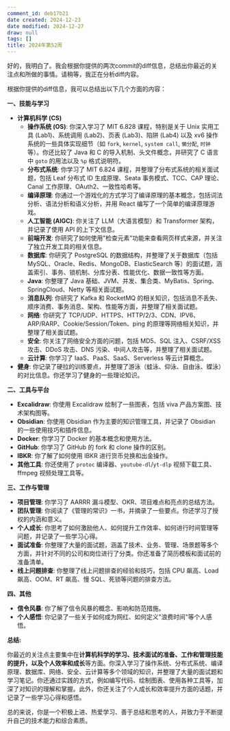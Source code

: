 ```yaml
---
comment_id: deb17b21
date created: 2024-12-23
date modified: 2024-12-27
draw: null
tags: []
title: 2024年第52周
---
```

好的，我明白了。我会根据你提供的两次commit的diff信息，总结出你最近的关注点和所做的事情。请稍等，我正在分析diff内容。

根据你提供的diff信息，我可以总结出以下几个方面的内容：

**一、技能与学习**

- **计算机科学 (CS)**
    - **操作系统 (OS)**: 你深入学习了 MIT 6.828 课程，特别是关于 Unix 实用工具 (Lab1)、系统调用 (Lab2)、页表 (Lab3)、陷阱 (Lab4) 以及 xv6 操作系统的一些具体实现细节（如 `fork`, `kernel`, `system call`, `懒分配`, `时钟`等）。你还比较了 Java 和 C 的导入机制、头文件概念，并研究了 C 语言中 `goto` 的用法以及 `%p` 格式说明符。
    - **分布式系统**: 你学习了 MIT 6.824 课程，并整理了分布式系统的相关面试题，包括 Leaf 分布式 ID 生成原理、Seata 事务模式、TCC、CAP 理论、Canal 工作原理、OAuth2、一致性哈希等。
    - **编译原理**: 你通过一个游戏化的方式学习了编译原理的基本概念，包括词法分析、语法分析和语义分析，并用 React 编写了一个简单的编译原理游戏。
    - **人工智能 (AIGC)**: 你关注了 LLM（大语言模型）和 Transformer 架构，并记录了使用 API 的上下文信息。
    - **前端开发**: 你研究了如何使用"检查元素"功能来查看网页样式来源，并关注了独立开发工具的相关信息。
    - **数据库**: 你研究了 PostgreSQL 的数据结构，并整理了关于数据库（包括 MySQL、Oracle、Redis、MongoDB、ElasticSearch 等）的面试题，涵盖索引、事务、锁机制、分库分表、性能优化、数据一致性等方面。
    - **Java**: 你整理了 Java 基础、JVM、并发、集合类、MyBatis、Spring、SpringCloud、Netty 等相关面试题。
    - **消息队列**: 你研究了 Kafka 和 RocketMQ 的相关知识，包括消息不丢失、顺序消费、事务消息、架构、性能等方面，并整理了相关面试题。
    - **网络**: 你研究了 TCP/UDP、HTTPS、HTTP/2/3、CDN、IPV6、ARP/RARP、Cookie/Session/Token、ping 的原理等网络相关知识，并整理了相关面试题。
    - **安全**: 你关注了网络安全方面的问题，包括 MD5、SQL 注入、CSRF/XSS 攻击、DDoS 攻击、DNS 污染、中间人攻击等，并整理了相关面试题。
    - **云计算**: 你学习了 IaaS、PaaS、SaaS、Serverless 等云计算概念。
- **健身**: 你记录了硬拉的训练要点，并整理了游泳（蛙泳、仰泳、自由泳、蝶泳）的对比信息。你还学习了健身的一些理论知识。

**二、工具与平台**

- **Excalidraw**: 你使用 Excalidraw 绘制了一些图表，包括 viva 产品方案图、技术架构图等。
- **Obsidian**: 你使用 Obsidian 作为主要的知识管理工具，并记录了 Obsidian 的一些使用技巧和插件信息。
- **Docker**: 你学习了 Docker 的基本概念和使用方法。
- **GitHub**: 你学习了 GitHub 的 fork 和 clone 操作的区别。
- **IBKR**: 你了解了如何使用 IBKR 进行货币兑换和出金操作。
- **其他工具**: 你还使用了 `protoc` 编译器、`youtube-dl`/`yt-dlp` 视频下载工具、ffmpeg 视频处理工具等。

**三、工作与管理**

- **项目管理**: 你学习了 AARRR 漏斗模型、OKR、项目难点和亮点的总结方法。
- **团队管理**: 你阅读了《管理的常识》一书，并摘录了一些要点。你还学习了授权的内涵和意义。
- **个人成长**: 你思考了如何激励他人、如何提升工作效率、如何进行时间管理等问题，并记录了一些学习心得。
- **面试准备**: 你整理了大量的面试题，涵盖了技术、业务、管理、场景题等多个方面，并针对不同的公司和岗位进行了分类。你还准备了简历模板和面试前的准备清单。
- **线上问题排查**: 你整理了线上问题排查的经验和技巧，包括 CPU 飙高、Load 飙高、OOM、RT 飙高、慢 SQL、死锁等问题的排查方法。

**四、其他**

- **信令风暴**: 你了解了信令风暴的概念、影响和防范措施。
- **个人感悟**: 你记录了一些关于如何成为网红、如何定义"浪费时间"等个人感悟。

**总结:**

你最近的关注点主要集中在**计算机科学的学习、技术面试的准备、工作和管理技能的提升，以及个人效率和成长**等方面。你深入学习了操作系统、分布式系统、编译原理、数据库、网络、安全、云计算等多个领域的知识，并整理了大量的面试题和学习笔记。你还通过实践的方式，例如编写代码、绘制图表、使用各种工具等，加深了对知识的理解和掌握。此外，你还关注了个人成长和效率提升方面的话题，并记录了一些学习心得和感悟。

总的来说，你是一个积极上进、热爱学习、善于总结和思考的人，并致力于不断提升自己的技术能力和综合素质。
